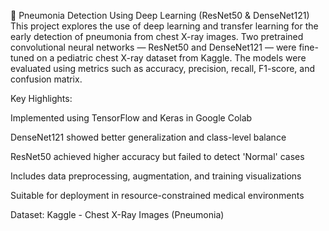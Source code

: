 🧠 Pneumonia Detection Using Deep Learning (ResNet50 & DenseNet121)
This project explores the use of deep learning and transfer learning for the early detection of pneumonia from chest X-ray images. Two pretrained convolutional neural networks — ResNet50 and DenseNet121 — were fine-tuned on a pediatric chest X-ray dataset from Kaggle. The models were evaluated using metrics such as accuracy, precision, recall, F1-score, and confusion matrix.

Key Highlights:

Implemented using TensorFlow and Keras in Google Colab

DenseNet121 showed better generalization and class-level balance

ResNet50 achieved higher accuracy but failed to detect 'Normal' cases

Includes data preprocessing, augmentation, and training visualizations

Suitable for deployment in resource-constrained medical environments

Dataset: Kaggle - Chest X-Ray Images (Pneumonia)
